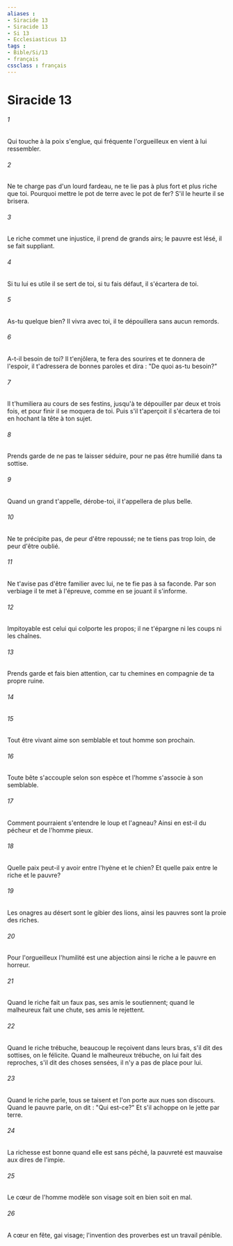 ```yaml
---
aliases : 
- Siracide 13
- Siracide 13
- Si 13
- Ecclesiasticus 13
tags : 
- Bible/Si/13
- français
cssclass : français
---
```


# Siracide 13

###### 1
Qui touche à la poix s'englue, qui fréquente l'orgueilleux en vient à lui ressembler.
###### 2
Ne te charge pas d'un lourd fardeau, ne te lie pas à plus fort et plus riche que toi. Pourquoi mettre le pot de terre avec le pot de fer? S'il le heurte il se brisera.
###### 3
Le riche commet une injustice, il prend de grands airs; le pauvre est lésé, il se fait suppliant.
###### 4
Si tu lui es utile il se sert de toi, si tu fais défaut, il s'écartera de toi.
###### 5
As-tu quelque bien? Il vivra avec toi, il te dépouillera sans aucun remords.
###### 6
A-t-il besoin de toi? Il t'enjôlera, te fera des sourires et te donnera de l'espoir, il t'adressera de bonnes paroles et dira : "De quoi as-tu besoin?"
###### 7
Il t'humiliera au cours de ses festins, jusqu'à te dépouiller par deux et trois fois, et pour finir il se moquera de toi. Puis s'il t'aperçoit il s'écartera de toi en hochant la tête à ton sujet.
###### 8
Prends garde de ne pas te laisser séduire, pour ne pas être humilié dans ta sottise.
###### 9
Quand un grand t'appelle, dérobe-toi, il t'appellera de plus belle.
###### 10
Ne te précipite pas, de peur d'être repoussé; ne te tiens pas trop loin, de peur d'être oublié.
###### 11
Ne t'avise pas d'être familier avec lui, ne te fie pas à sa faconde. Par son verbiage il te met à l'épreuve, comme en se jouant il s'informe.
###### 12
Impitoyable est celui qui colporte les propos; il ne t'épargne ni les coups ni les chaînes.
###### 13
Prends garde et fais bien attention, car tu chemines en compagnie de ta propre ruine.
###### 14

###### 15
Tout être vivant aime son semblable et tout homme son prochain.
###### 16
Toute bête s'accouple selon son espèce et l'homme s'associe à son semblable.
###### 17
Comment pourraient s'entendre le loup et l'agneau? Ainsi en est-il du pécheur et de l'homme pieux.
###### 18
Quelle paix peut-il y avoir entre l'hyène et le chien? Et quelle paix entre le riche et le pauvre?
###### 19
Les onagres au désert sont le gibier des lions, ainsi les pauvres sont la proie des riches.
###### 20
Pour l'orgueilleux l'humilité est une abjection ainsi le riche a le pauvre en horreur.
###### 21
Quand le riche fait un faux pas, ses amis le soutiennent; quand le malheureux fait une chute, ses amis le rejettent.
###### 22
Quand le riche trébuche, beaucoup le reçoivent dans leurs bras, s'il dit des sottises, on le félicite. Quand le malheureux trébuche, on lui fait des reproches, s'il dit des choses sensées, il n'y a pas de place pour lui.
###### 23
Quand le riche parle, tous se taisent et l'on porte aux nues son discours. Quand le pauvre parle, on dit : "Qui est-ce?" Et s'il achoppe on le jette par terre.
###### 24
La richesse est bonne quand elle est sans péché, la pauvreté est mauvaise aux dires de l'impie.
###### 25
Le cœur de l'homme modèle son visage soit en bien soit en mal.
###### 26
A cœur en fête, gai visage; l'invention des proverbes est un travail pénible.
